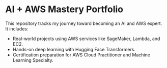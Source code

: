 # AI + AWS Mastery Portfolio

This repository tracks my journey toward becoming an AI and AWS expert. It includes:
- Real-world projects using AWS services like SageMaker, Lambda, and EC2.
- Hands-on deep learning with Hugging Face Transformers.
- Certification preparation for AWS Cloud Practitioner and Machine Learning Specialty.
